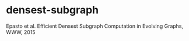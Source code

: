 # densest-subgraph
Epasto et al. Efficient Densest Subgraph Computation in Evolving Graphs, WWW, 2015
